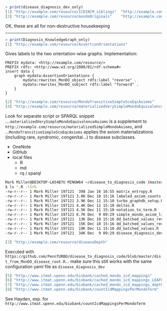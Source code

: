 ```R
> print(disease_diagnosis_dev_only)
[1] "http://example.com/resource/ICD10CM_siblings"  "http://example.com/resource/ICD9CM_siblings"  
[3] "http://example.com/resource/mondoOriginals"    "http://example.com/resource/undefinedRewrites"
```

OK, these are all for non-destructive housekeeping

----

```R
> print(Diagnosis_KnowledgeGraph_only)
[1] "http://example.com/resource/AssertionOrientations"
```

Gives labels to the two orientation-wise graphs. Implementation: 

```SPARQL
PREFIX mydata: <http://example.com/resource/>
PREFIX rdfs: <http://www.w3.org/2000/01/rdf-schema#>
insert data {
    graph mydata:AssertionOrientations {
        mydata:rewrites_MonDO_object rdfs:label "reverse" .
        mydata:rewrites_MonDO_subject rdfs:label "forward" .
    }
}
```
                                          
```R
[2] "http://example.com/resource/MondoTransitiveSimpleScoEqcAxioms"                                                                                   
[4] "http://example.com/resource/materializedVerySimpleMondoEquivalenceAxioms"
```
Look for separate script or SPARQL snippet ....`materializedVerySimpleMondoEquivalenceAxioms` is a supplement to `http://example.com/resource/materializedSimpleMondoAxioms`, and ...`MondoTransitiveSimpleScoEqcAxioms` applies the axiom materializations (including rare, syndromic, congenital...) to disease subclasses.

- OneNote
- GitHub
- local files
    - R
    - md
    - rq / sparql

```Bash
Mark Miller@DESKTOP-LA54B7U MINGW64 ~/disease_to_diagnosis_code (master)
$ ls *.R -lSrh
-rw-r--r-- 1 Mark Miller 197121  398 Jan 16 16:55 matrix_entropy.R
-rw-r--r-- 1 Mark Miller 197121 3.0K Dec 10 15:16 labeled_axiom_counts.R
-rw-r--r-- 1 Mark Miller 197121 3.9K Dec 11 15:10 turbo_graphdb_setup.R
-rw-r--r-- 1 Mark Miller 197121 4.4K Dec 11 15:10 deltas.R
-rw-r--r-- 1 Mark Miller 197121 4.5K Dec 11 15:10 notation_to_term.R
-rw-r--r-- 1 Mark Miller 197121 6.7K Dec  9 09:29 simple_mondo_axiom_list.R
-rw-r--r-- 1 Mark Miller 197121  13K Dec 10 15:16 dd_batched_values_reverse.R
-rw-r--r-- 1 Mark Miller 197121  15K Dec 10 15:16 dd_batched_values_reconcile.R
-rw-r--r-- 1 Mark Miller 197121  19K Dec 11 15:10 dd_batched_values.R
-rw-r--r-- 1 Mark Miller 197121  34K Dec  9 09:29 disease_diagnosis_dev.R
```


```R
[3] "http://example.com/resource/diseaseDepth"  
```
Executed with `https://github.com/PennTURBO/disease_to_diagnosis_code/blob/master/dist_from_MonDO_disease_root.R`... make sure this still works with the same configuration yaml file as `disease_diagnosis_dev`

```R                      
[5] "http://www.itmat.upenn.edu/biobank/cached_mondo_icd_mappings"                                  
[6] "http://www.itmat.upenn.edu/biobank/cached_mondo_icd_mappings_LEAFONLY"                         
[7] "http://www.itmat.upenn.edu/biobank/cached_mondo_icd_mappings_depthTimesMappingCountFormulaOnly"
[8] "http://www.itmat.upenn.edu/biobank/countIcdMappingsPerMondoTerm"
```

See Hayden, esp. for `http://www.itmat.upenn.edu/biobank/countIcdMappingsPerMondoTerm` 
